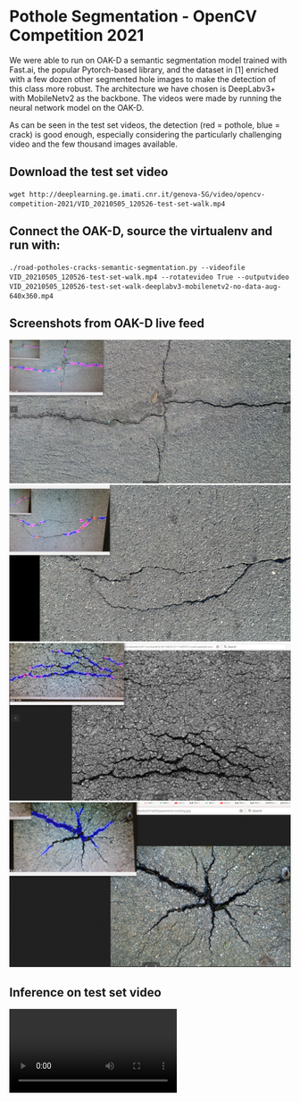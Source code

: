 # Pothole Segmentation - OpenCV Competition 2021

We were able to run on OAK-D a semantic segmentation model trained with Fast.ai, the popular Pytorch-based library, and the dataset in [1] enriched with a few dozen other segmented hole images to make the detection of this class more robust. The architecture we have chosen is DeepLabv3+ with MobileNetv2 as the backbone. The videos were made by running the neural network model on the OAK-D.

As can be seen in the test set videos, the detection (red = pothole, blue = crack) is good enough, especially considering the particularly challenging video and the few thousand images available.

## Download the test set video

`wget http://deeplearning.ge.imati.cnr.it/genova-5G/video/opencv-competition-2021/VID_20210505_120526-test-set-walk.mp4`

## Connect the OAK-D, source the virtualenv and run with:

`./road-potholes-cracks-semantic-segmentation.py --videofile VID_20210505_120526-test-set-walk.mp4 --rotatevideo True --outputvideo VID_20210505_120526-test-set-walk-deeplabv3-mobilenetv2-no-data-aug-640x360.mp4`

## Screenshots from OAK-D live feed

![screenshot-01](https://github.com/4ndr3aR/pothole-segmentation-opencv-competition-2021/raw/main/pics/live-screenshots/screenshot-01.png)
![screenshot-02](https://github.com/4ndr3aR/pothole-segmentation-opencv-competition-2021/raw/main/pics/live-screenshots/screenshot-02.png)
![screenshot-03](https://github.com/4ndr3aR/pothole-segmentation-opencv-competition-2021/raw/main/pics/live-screenshots/screenshot-03.png)
![screenshot-04](https://github.com/4ndr3aR/pothole-segmentation-opencv-competition-2021/raw/main/pics/live-screenshots/screenshot-04.png)

## Inference on test set video

![test set video](http://deeplearning.ge.imati.cnr.it/genova-5G/video/opencv-competition-2021/VID_20210505_120526-test-set-walk-deeplabv3-mobilenetv2-no-data-aug-640x360.mp4)
